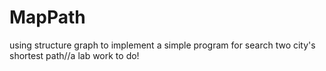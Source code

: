 # MapPath
using structure graph to implement a simple program for search two city's shortest path//a lab work to do!
